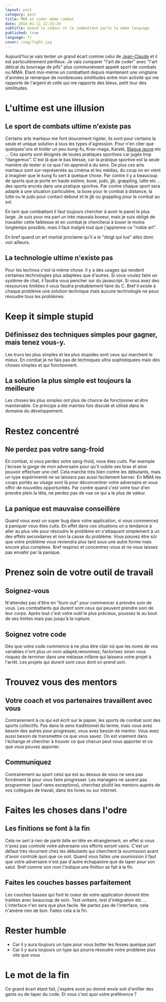 ```yaml
---
layout: post
category: post
title: MMA et coder même combat
date: 2014-01-11 22:33:29
subtitle: Quand le codeur et le combattant parle le même language
published: true
language: fr
cover: /img/fight.jpg
---
```


Aujourd'hui je vais tenter un grand écart comme celui de [Jean-Claude](http://youtu.be/M7FIvfx5J10) et il est particulièrement périlleux.
Je vais comparer "l'art de coder" avec "l'art délicat du bourrage de pifs" plus communément appelé sport de combats ou MMA.
Étant moi-même un combattant depuis maintenant une vingtaine d'années je remarque de nombreuses similitudes entre mon activité qui me rapporte de l'argent et celle qui me rapporte des bleus, petit tour des similitudes.

# L'ultime est une illusion
## Le sport de combats ultime n'existe pas
Certains arts martiaux me font doucement rigoler, ils sont pour certains la seule et unique solution à tous les types d'agression.
Pour n'en citer que quelques'uns et troller un peu kung-fu, Krav-maga, Karaté, [Blague jaune](http://youtu.be/WhnvETs4F6Q) etc ...
Ces sports sont éloignés de toutes pratiques sportives car jugés trop "dangereux".
C'est là que le bas blesse, car la pratique sportive est la seule manière de tester si ce que l'on apprend à du sens.
De plus ces arts martiaux sont sur-représentés au cinéma et les médias, du coup on en vient à imaginer que le kung fu sert à quelque chose.
Par contre il y a beaucoup de sports que je porte en haute estime, boxe, judo, jjb, grappling, lutte etc ... des sports encrés dans une pratique sportive.
Par contre chaque sport sera adapté à une situation particulière, la boxe pour le combat à distance, la lutte ou le judo pour contact debout et le jjb ou grappling pour le combat au sol.

En tant que combattant il faut toujours chercher à avoir le panel le plus large.
Je suis pour ma part un très mauvais boxeur, mais je suis obligé de travailler cette faiblesse et en combat je chercherai à boxer le moins longtemps possible, mais il faut malgré tout que j'apprenne ce "noble art".

En bref quand un art martial proclame qu'il a le "doigt qui tue" allez donc voir ailleurs.

## La technologie ultime n'existe pas
Pour les technos c'est la même chose. Il y a des usages qui rendent certaines technologies plus adaptées que d'autres.
Si vous voulez faire un système de chat, il faudra vous pencher sur du javascript.
Si vous avez des ressources limitées il vous faudra probablement faire du C.
Bref il existe à chaque problème une solution technique mais aucune technologie ne peux résoudre tous les problèmes.

# Keep it simple stupid
## Définissez des techniques simples pour gagner, mais tenez vous-y.
Les trucs les plus simples et les plus stupides sont ceux qui marchent le mieux.
En combat je ne fais pas de techniques ultra sophistiquées mais des choses simples et qui fonctionnent.

## La solution la plus simple est toujours la meilleure
Les choses les plus simples ont plus de chance de fonctionner et être maintenable.
Ce principe a été maintes fois discuté et utilisé dans le domaine du développement.

# Restez concentré
## Ne perdez pas votre sang-froid
En combat, si vous perdez votre sang-froid, vous êtes cuits.
Par exemple j'écrase la gorge de mon adversaire pour qu'il oublie ses bras et ainsi pouvoir effectuer une clef.
Cela marche très bien contre les débutants, mais un type expérimenté ne se laissera pas aussi facilement berner.
En MMA les coups portés au visage sont là pour déconcentrer votre adversaire et vous offrir de nouvelles opportunités.
Par contre quand c'est votre tour d'en prendre plein la tête, ne perdez pas de vue ce qui a le plus de valeur.

## La panique est mauvaise conseillère
Quand vous avez un super bug dans votre application, si vous commencez à paniquer vous êtes cuits.
En effet dans ces situations on a tendance à aller au plus vite pour résoudre le problème en s'attaquant simplement à un des effets secondaires et non la cause du problème.
Vous pouvez être sûr que votre problème vous reviendra plus tard sous une autre forme mais encore plus complexe.
Bref respirez et concentrez-vous et ne vous laissez pas envahir par la panique.

# Prenez soin de votre outil de travail
## Soignez-vous
N'attendez pas d'être en "burn out" pour commencer à prendre soin de vous.
Les combattants qui durent sont ceux qui peuvent prendre soin de leur corps.
Après tout c'est votre outil le plus précieux, poussez le au bout de ses limites mais pas jusqu'à la rupture.

## Soignez votre code
Dès que votre code commence à ne plus être clair où que les noms de vos variables n'ont plus un nom adapté,renommez, factorisez sinon vous risquez de terminer dans une mélasse infâme qui laissera votre projet à l'arrêt.
Les projets qui durent sont ceux dont on prend soin.

# Trouvez vous des mentors
## Votre coach et vos partenaires travaillent avec vous
Contrairement à ce qui est écrit sur le papier, les sports de combat sont des sports collectifs.
Pas dans le sens traditionnel du terme, mais vous avez besoin des autres pour progresser, vous avez besoin de mentor.
Vous avez aussi besoin de transmettre ce que vous savez.
On est vraiment dans l'échange et chercher à trouver ce que chacun peut vous apporter et ce que vous pouvez apporter.

## Communiquez
Contrairement au sport celui qui est au dessus de vous ne sera pas forcément là pour vous faire progresser.
Les managers ne savent pas programmer (sauf rares exceptions), cherchez plutôt les mentors auprès de vos collègues de travail, dans les livres ou sur internet.

# Faites les choses dans l'odre
## Les finitions se font à la fin
Cela ne sert à rien de partir bille en tête en étranglement, en effet si vous n'avez pas controlé votre adversaire vos efforts seront vains.
C'est un défaut très récurrent chez les débutants qui cherchent la soumission avant d'avoir controlé quoi que ce soit.
Quand vous faites une soumission il faut que votre adversaire n'est pas d'autre échapatoire que de taper pour son salut.
Bref comme son nom l'indique une finition se fait à la fin.

## Faites les couches basses parfaitement
Les couches basses qui font le coeur de votre application doivent être traitées avec beaucoup de soin.
Test unitaire, test d'intégration etc ... L'interface n'en sera que plus facile.
Ne partez pas de l'interface, cela n'amène rien de bon. Faites cela à la fin.

# Rester humble
- Car il y aura toujours un type pour vous botter les fesses quelque part
- Car il y aura toujours un type qui pourra résoudre votre problème plus vite que vous

# Le mot de la fin
Ce grand écart étant fait, j'espère avoir pu donné envie soit d'enfiler des gants ou de taper du code.
Et vous c'est quoi votre préférence ?

